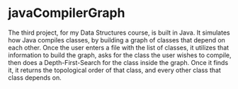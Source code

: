 # javaCompilerGraph
The third project, for my Data Structures course, is built in Java. It simulates how Java compiles classes, by building a graph of classes that depend on each other. Once the user enters a file with the list of classes, it utilizes that information to build the graph, asks for the class the user wishes to compile, then does a Depth-First-Search for the class inside the graph. Once it finds it, it returns the topological order of that  class, and every other class that class depends on.
